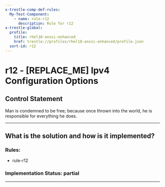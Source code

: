```yaml
---
x-trestle-comp-def-rules:
  My-Test-Component:
    - name: rule-r12
      description: Rule for r12
x-trestle-global:
  profile:
    title: rhel10-anssi-enhanced
    href: trestle://profiles/rhel10-anssi-enhanced/profile.json
  sort-id: r12
---
```


# r12 - \[REPLACE_ME\] Ipv4 Configuration Options

## Control Statement

Man is condemned to be free; because once thrown into the world, he is responsible for everything he does.
______________________________________________________________________

## What is the solution and how is it implemented?

<!-- For implementation status enter one of: implemented, partial, planned, alternative, not-applicable -->

<!-- Note that the list of rules under ### Rules: is read-only and changes will not be captured after assembly to JSON -->

<!-- Add control implementation description here for control: r12 -->

### Rules:

  - rule-r12

### Implementation Status: partial

______________________________________________________________________
